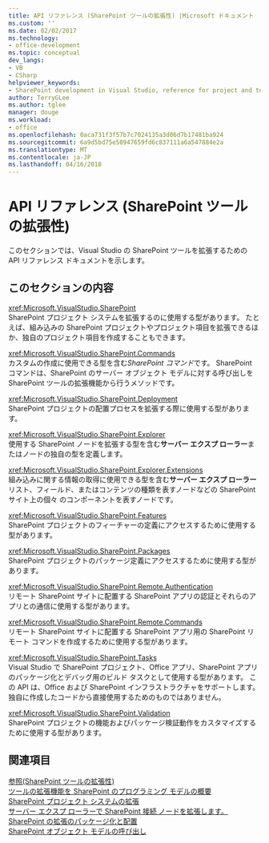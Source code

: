 ```yaml
---
title: API リファレンス (SharePoint ツールの拡張性) |Microsoft ドキュメント
ms.custom: ''
ms.date: 02/02/2017
ms.technology:
- office-development
ms.topic: conceptual
dev_langs:
- VB
- CSharp
helpviewer_keywords:
- SharePoint development in Visual Studio, reference for project and tools extensibility
author: TerryGLee
ms.author: tglee
manager: douge
ms.workload:
- office
ms.openlocfilehash: 0aca731f3f57b7c7024135a3d06d7b17481ba924
ms.sourcegitcommit: 6a9d5bd75e50947659fd6c837111a6a547884e2a
ms.translationtype: MT
ms.contentlocale: ja-JP
ms.lasthandoff: 04/16/2018
---
```

# <a name="api-reference-sharepoint-tools-extensibility"></a>API リファレンス (SharePoint ツールの拡張性)
  このセクションでは、Visual Studio の SharePoint ツールを拡張するための API リファレンス ドキュメントを示します。  
  
## <a name="in-this-section"></a>このセクションの内容  
 <xref:Microsoft.VisualStudio.SharePoint>  
 SharePoint プロジェクト システムを拡張するのに使用する型があります。 たとえば、組み込みの SharePoint プロジェクトやプロジェクト項目を拡張できるほか、独自のプロジェクト項目を作成することもできます。  
  
 <xref:Microsoft.VisualStudio.SharePoint.Commands>  
 カスタムの作成に使用できる型を含む*SharePoint コマンド*です。 SharePoint コマンドは、SharePoint のサーバー オブジェクト モデルに対する呼び出しを SharePoint ツールの拡張機能から行うメソッドです。  
  
 <xref:Microsoft.VisualStudio.SharePoint.Deployment>  
 SharePoint プロジェクトの配置プロセスを拡張する際に使用する型があります。  
  
 <xref:Microsoft.VisualStudio.SharePoint.Explorer>  
 使用する SharePoint ノードを拡張する型を含む**サーバー エクスプ ローラー**またはノードの独自の型を定義します。  
  
 <xref:Microsoft.VisualStudio.SharePoint.Explorer.Extensions>  
 組み込みに関する情報の取得に使用できる型を含む**サーバー エクスプ ローラー**リスト、フィールド、またはコンテンツの種類を表すノードなどの SharePoint サイト上の個々 のコンポーネントを表すノードです。  
  
 <xref:Microsoft.VisualStudio.SharePoint.Features>  
 SharePoint プロジェクトのフィーチャーの定義にアクセスするために使用する型があります。  
  
 <xref:Microsoft.VisualStudio.SharePoint.Packages>  
 SharePoint プロジェクトのパッケージ定義にアクセスするために使用する型があります。  
  
 <xref:Microsoft.VisualStudio.SharePoint.Remote.Authentication>  
 リモート SharePoint サイトに配置する SharePoint アプリの認証とそれらのアプリとの通信に使用する型があります。  
  
 <xref:Microsoft.VisualStudio.SharePoint.Remote.Commands>  
 リモート SharePoint サイトに配置する SharePoint アプリ用の SharePoint リモート コマンドを作成するために使用する型があります。  
  
 <xref:Microsoft.VisualStudio.SharePoint.Tasks>  
 Visual Studio で SharePoint プロジェクト、Office アプリ、SharePoint アプリのパッケージ化とデバッグ用のビルド タスクとして使用する型があります。 この API は、Office および SharePoint インフラストラクチャをサポートします。独自に作成したコードから直接使用するためのものではありません。  
  
 <xref:Microsoft.VisualStudio.SharePoint.Validation>  
 SharePoint プロジェクトの機能およびパッケージ検証動作をカスタマイズするために使用する型があります。  
  
## <a name="see-also"></a>関連項目  
 [参照&#40;SharePoint ツールの拡張性&#41;](../sharepoint/reference-sharepoint-tools-extensibility.md)   
 [ツールの拡張機能を SharePoint のプログラミング モデルの概要](../sharepoint/overview-of-the-programming-model-of-sharepoint-tools-extensions.md)   
 [SharePoint プロジェクト システムの拡張](../sharepoint/extending-the-sharepoint-project-system.md)   
 [サーバー エクスプ ローラーで SharePoint 接続 ノードを拡張します。](../sharepoint/extending-the-sharepoint-connections-node-in-server-explorer.md)   
 [SharePoint の拡張のパッケージ化と配置](../sharepoint/extending-sharepoint-packaging-and-deployment.md)   
 [SharePoint オブジェクト モデルの呼び出し](../sharepoint/calling-into-the-sharepoint-object-models.md)  
  
  